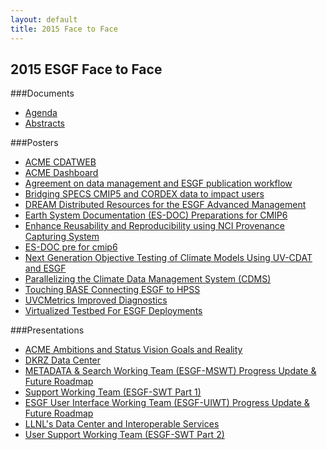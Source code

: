 ```yaml
---
layout: default
title: 2015 Face to Face
---
```


## 2015 ESGF Face to Face

###Documents
* [Agenda][agenda]
* [Abstracts][abstracts]


###Posters
* [ACME CDATWEB][1]
* [ACME Dashboard][2]
* [Agreement on data management and ESGF publication workflow][3]
* [Bridging SPECS CMIP5 and CORDEX data to impact users][4]
* [DREAM Distributed Resources for the ESGF Advanced Management][5]
* [Earth System Documentation (ES-DOC) Preparations for CMIP6][6]
* [Enhance Reusability and Reproducibility using NCI Provenance Capturing System][7]
* [ES-DOC pre for cmip6][8]
* [Next Generation Objective Testing of Climate Models Using UV-CDAT and ESGF][9]
* [Parallelizing the Climate Data Management System (CDMS)][10]
* [Touching BASE Connecting ESGF to HPSS][11]
* [UVCMetrics Improved Diagnostics][12]
* [Virtualized Testbed For ESGF Deployments][13]


###Presentations
* [ACME Ambitions and Status Vision Goals and Reality][aasvgr]
* [DKRZ Data Center][dkrzdc]
* [METADATA & Search Working Team (ESGF-MSWT) Progress Update & Future Roadmap][emswt]
* [Support Working Team (ESGF-SWT Part 1)][swt]
* [ESGF User Interface Working Team (ESGF-UIWT) Progress Update & Future Roadmap][uiwt]
* [LLNL's Data Center and Interoperable Services][ldcis]
* [User Support Working Team (ESGF-SWT Part 2)][uswt]

[agenda]: media/pdf/2015-ESGF-Agenda.pdf 
[abstracts]: media/pdf/2015-ESGF-Abstacts.pdf 

[1]: media/pdf/2015-F2F-posters/ACME_CDATWEB.pdf
[2]: media/pdf/2015-F2F-posters/ACME_Dashboard.pdf
[3]: media/pdf/2015-F2F-posters/Agreement-on-data-management-and-ESGF-publication-workflow.pdf
[4]: media/pdf/2015-F2F-posters/Bridging-SPECS-CMIP5-and-CORDEX-data-to-impact-users.pdf
[5]: media/pdf/2015-F2F-posters/DREAM-Distributed-Resources-for-the-ESGF-Advanced-Management.pdf
[6]: media/pdf/2015-F2F-posters/Earth-System-Documentation-(ES-DOC)-Preparations-for-CMIP6.pdf
[7]: media/pdf/2015-F2F-posters/enhance-reusability-and-reproducibility.pdf
[8]: media/pdf/2015-F2F-posters/ES-DOC-pre-for-cmip6.pdf
[9]: media/pdf/2015-F2F-posters/Next-Generation-Objective-Testing-of-Climate-Models-Using-UV-CDAT-and-ESGF.pdf
[10]: media/pdf/2015-F2F-posters/Parallelizing-the-Climate-Data-Management-System-version-3-(CDMS).pdf
[11]: media/pdf/2015-F2F-posters/Touching-BASE-Connecting-ESGF-to-HPSS.pdf
[12]: media/pdf/2015-F2F-posters/UVCMetrics-Improved-Diagnostics.pdf
[13]: media/pdf/2015-F2F-posters/VIRTUALIZED-TESTBED-FOR-ESGF-DEPLOYMENTS.pdf

[aasvgr]: media/pdf/2015-F2F-presentations/ACME-Ambitions-and-Status-Vision-Goals-and-Reality.pdf
[dkrzdc]: media/pdf/2015-F2F-presentations/ESGF-2015-dkrz-data-center.pdf
[emswt]: media/pdf/2015-F2F-presentations/ESGF-METADATA-&-SEARCH-Working-Team-(ESGF-MSWT)-Progress-update-&-future-roadmap.pdf
[swt]: media/pdf/2015-F2F-presentations/esgf-swt-2015.pdf 
[uiwt]: media/pdf/2015-F2F-presentations/ESGF-User-Interface-Working-Team-(ESGF-UIWT)-Progress-update-&-future-roadmap.pdf
[ldcis]: media/pdf/2015-F2F-presentations/LLNLs-Data-Center-and-Interoperable-Services.pdf
[uswt]: media/pdf/2015-F2F-presentations/User-Support-Working-Team.pdf
